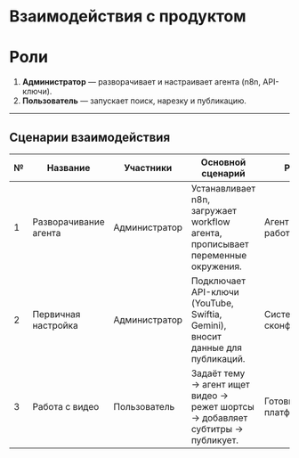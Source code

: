 # Взаимодействия с продуктом

# Роли
1. **Администратор** — разворачивает и настраивает агента (n8n, API-ключи).  
2. **Пользователь** — запускает поиск, нарезку и публикацию.

---

## Сценарии взаимодействия

| №  | Название              | Участники      | Основной сценарий                                                                 | Результат                  |
|----|-----------------------|----------------|------------------------------------------------------------------------------------|-----------------------------|
| 1  | Разворачивание агента | Администратор  | Устанавливает n8n, загружает workflow агента, прописывает переменные окружения.    | Агент готов к работе.       |
| 2  | Первичная настройка   | Администратор  | Подключает API-ключи (YouTube, Swiftia, Gemini), вносит данные для публикаций.     | Система сконфигурирована.   |
| 3  | Работа с видео        | Пользователь   | Задаёт тему → агент ищет видео → режет шортсы → добавляет субтитры → публикует.    | Готовые ролики на платформах.|
